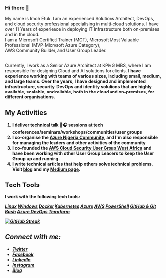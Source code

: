 ### Hi there 👋

My name is Imoh Etuk. I am an experienced Solutions Architect, DevOps, and cloud security professional specialising in multi-cloud solutions. I have over 11 Years of experience in deploying IT Infrastructure both on-premises and in the cloud.  <br>I am a Microsoft Certified Trainer (MCT), Microsoft Most Valuable Professional (MVP-Microsoft Azure Category), <br> AWS Community Builder, and User Group Leader. <p> <br>Currently, I work as a Senior Azure Architect at KPMG MBS, where I am responsible for designing Cloud and AI solutions for clients. <b> 
I have experience working with teams of various sizes, including small, medium, and large teams. Over the years, I have designed and implemented infrastructure, security, DevOps and identity solutions that are highly available, scalable, and reliable, both in the cloud and on-premises, for different organisations.
## My Activities
1. I deliver technical talk 🎤🎧 sessions at tech conferences/seminars/workshops/communities/user groups
2. I co-organise the [Azure Nigeria Community](https://www.meetup.com/nigeria-microsoft-azure-meetup-group/?eventOrigin=home_groups_you_organize), and I'm also responsible for managing the leaders and other activities of the community
3. I co-founded the [AWS Cloud Security User Group West Africa](https://www.meetup.com/aws-cloud-security-user-group-west-africa/?eventOrigin=home_groups_you_organize) and have been working with other User Group Leaders to keep the User Group up and running.
4.  I write technical articles that help others solve technical problems. Visit [blog](https://techdirectarchive.com/author/iamrealimoh1/) and my [Medium page](https://medium.com/@imohetuk).

## Tech Tools
<p>I work with the following tech tools:</p>
<p align="left"><a class="btn btn-danger" href="https://www.linux.org/">
 <i class="fa fa-linux" aria-hidden="true">Linux</a>
  
<a class="btn btn-default btn-success" href="https://www.microsoft.com/en-us/windows?r=1">
  <i class="fa fa-windows"></i> Windows</a>
  
   <a class="btn btn-default btn-success" href="https://www.docker.com/">
  <i class="fa fa-docker"></i> Docker</a>
  
  <a class="btn btn-default btn-success" href="https://kubernetes.io/">
  <i class="fa fa-kubernetes"></i> Kubernetes</a>
  
  <a class="btn btn-default btn-success" href="https://azure.microsoft.com/en-us/free/search/?&ef_id=Cj0KCQjw4omaBhDqARIsADXULuXPVlV7BLUdtYzth-7OiigSrDC79hCQRK4g7EBXfmBJt1Y6jC2MUysaAr7hEALw_wcB:G:s&OCID=AIDcmmfdukp5kz_SEM_Cj0KCQjw4omaBhDqARIsADXULuXPVlV7BLUdtYzth-7OiigSrDC79hCQRK4g7EBXfmBJt1Y6jC2MUysaAr7hEALw_wcB:G:s&gclid=Cj0KCQjw4omaBhDqARIsADXULuXPVlV7BLUdtYzth-7OiigSrDC79hCQRK4g7EBXfmBJt1Y6jC2MUysaAr7hEALw_wcB">
  <i class="fa fa-azure"></i> Azure</a>
 
  <a class="btn btn-default btn-success" href="https://aws.amazon.com/free/?trk=73c6744c-29f5-4966-bdc7-8599174c182d&sc_channel=ps&s_kwcid=AL!4422!3!444219541634!e!!g!!aws&ef_id=Cj0KCQjw4omaBhDqARIsADXULuWnw2aoCLiy9n2qMmuM_91Q6WpF6t4Da1UjbB_qE-rYRhhfTOgROZoaApu5EALw_wcB:G:s&s_kwcid=AL!4422!3!444219541634!e!!g!!aws">
  <i class="fa fa-aws"></i> AWS</a>
  
   <a class="btn btn-default btn-success" href="https://kubernetes.io/">
  <i class="fa fa-poweshell"></i> PowerShell</a>
  
  <a class="btn btn-default btn-success" href="https://docs.github.com/en/get-started/using-git/about-git">
  <i class="fa fa-poweshell"></i> GitHub & Git</a>
  
   <a class="btn btn-default btn-success" href="https://en.wikipedia.org/wiki/Bash_(Unix_shell)">
  <i class="fa fa-bash"></i>Bash</a>

   <a class="btn btn-default btn-success" href="https://learn.microsoft.com/en-us/azure/devops/user-guide/what-is-azure-devops?view=azure-devops">
  <i class="fa fa-bash"></i>Azure DevOps</a>
 
   <a class="btn btn-default btn-success" href="https://terraform.io/">
  <i class="fa fa-terraform"></i> Terraform</a>
</p>

[![GitHub Streak](https://streak-stats.demolab.com?user=imohweb&theme=radical)](https://git.io/streak-stats)

## Connect with me:
* [Twitter](https://twitter.com/iamrealimoh)
* [Facebook](https://facebook.com/iamrealimoh)
* [LinkedIn](https://www.linkedin.com/in/etukimoh/)
* [Instagram](https://instagram.com/imohweb)
* [Blog](https://imohweb.cloud)

  

